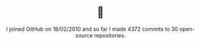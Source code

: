 <h1 align="center">👋</h1>

<p align="center">
  I joined GitHub on 18/02/2010 and so far I made 4372 commits to 30 open-source repositories.
</p>
